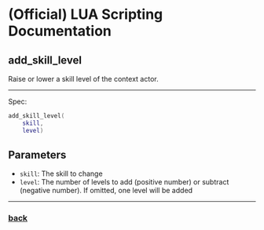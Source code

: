 
# (Official) LUA Scripting Documentation

## add_skill_level

Raise or lower a skill level of the context actor.

___

Spec:

```lua
add_skill_level(
	skill,
	level)
```

## Parameters

- `skill`: The skill to change
- `level`: The number of levels to add (positive number) or subtract (negative number). If omitted, one level will be added

___

### [back](../other)
